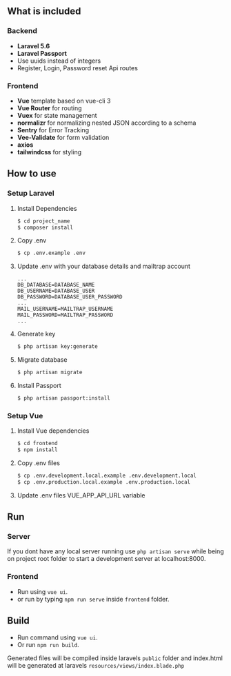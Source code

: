 ## What is included
### Backend
- **Laravel 5.6**
- **Laravel Passport**
- Use uuids instead of integers
- Register, Login, Password reset Api routes
### Frontend
- **Vue** template based on vue-cli 3
- **Vue Router** for routing
- **Vuex** for state management
- **normalizr** for normalizing nested JSON according to a schema
- **Sentry** for Error Tracking
- **Vee-Validate** for form validation
- **axios**
- **tailwindcss** for styling


## How to use

### Setup Laravel
1. Install Dependencies
    ```sh
    $ cd project_name
    $ composer install
    ```
2. Copy .env
    ```sh
    $ cp .env.example .env
    ```
3. Update .env with your database details and mailtrap account
    ```env
    ...
    DB_DATABASE=DATABASE_NAME
    DB_USERNAME=DATABASE_USER
    DB_PASSWORD=DATABASE_USER_PASSWORD
    ...
    MAIL_USERNAME=MAILTRAP_USERNAME
    MAIL_PASSWORD=MAILTRAP_PASSWORD
    ...
    ```
4. Generate key
    ```sh
    $ php artisan key:generate
    ```
5. Migrate database
    ```sh
    $ php artisan migrate
    ```
6. Install Passport
    ```sh
    $ php artisan passport:install
    ```

### Setup Vue

1. Install Vue dependencies
    ```sh
    $ cd frontend
    $ npm install
    ```
2. Copy .env files
    ```sh
    $ cp .env.development.local.example .env.development.local
    $ cp .env.production.local.example .env.production.local
    ```
3.  Update .env files VUE_APP_API_URL variable

## Run

### Server
If you dont have any local server running use `php artisan serve` while being on project root folder to start a development server at localhost:8000.

### Frontend

- Run using `vue ui`.
- or run by typing `npm run serve` inside `frontend` folder.

## Build
- Run command using `vue ui`.
- Or run `npm run build`.

Generated files will be compiled inside laravels `public` folder and index.html will be generated at laravels `resources/views/index.blade.php`
